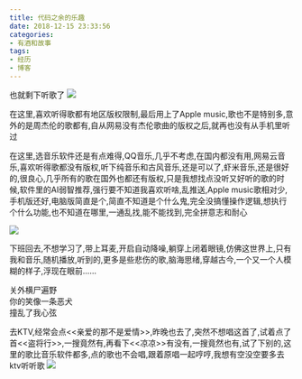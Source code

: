 ```yaml
---
title: 代码之余的乐趣
date: 2018-12-15 23:33:56
categories: 
- 有酒和故事
tags: 
- 经历
- 博客
---
```

也就剩下听歌了
![](https://image.yanganlin.com//18-12-15/212634.jpg)
<!-- more -->

在这里,喜欢听得歌都有地区版权限制,最后用上了Apple music,歌也不是特别多,意外的是周杰伦的歌都有,自从网易没有杰伦歌曲的版权之后,就再也没有从手机里听过

在这里,选音乐软件还是有点难得,QQ音乐,几乎不考虑,在国内都没有用,网易云音乐,喜欢听得歌都没有版权,听下纯音乐和古风音乐,还是可以了,虾米音乐,还是很好的,很良心,几乎所有的歌在国外也都还有版权,只是我想找点没听又好听的歌的时候,软件里的AI弱智推荐,强行要不知道我喜欢听啥,乱推送,Apple music歌相对少,手机版还好,电脑版简直是个,简直不知道是个什么鬼,完全没搞懂操作逻辑,想执行个什么功能,也不知道在哪里,一通乱找,能不能找到,完全拼意志和耐心

![](https://image.yanganlin.com//18-12-15/16966931.jpg)

下班回去,不想学习了,带上耳麦,开启自动降噪,躺穿上闭着眼镜,仿佛这世界上,只有我和音乐,随机播放,听到的,更多是些悲伤的歌,脑海思绪,穿越古今,一个又一个人模糊的样子,浮现在眼前......

关外横尸遍野  
你的笑像一条恶犬  
撞乱了我心弦  

去KTV,经常会点<<亲爱的那不是爱情>>,昨晚也去了,突然不想唱这首了,试着点了首<<盗将行>>,一搜竟然有,再看下<<凉凉>>有没有,一搜竟然也有,试了下别的,这里的歌比音乐软件都多,点的歌也不会唱,跟着原唱一起哼哼,我想有空没空要多去ktv听听歌
![](https://image.yanganlin.com//18-12-15/98795181.jpg)

